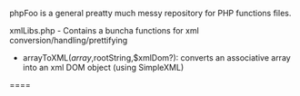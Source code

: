 phpFoo is a general preatty much messy repository for PHP functions files.

 xmlLibs.php - Contains a buncha functions for xml conversion/handling/prettifying
 
   - arrayToXML($array,$rootString,$xmlDom?): converts an associative array into an xml DOM object (using SimpleXML)

====